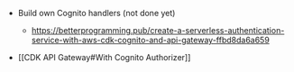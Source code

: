 - Build own Cognito handlers (not done yet)
	- https://betterprogramming.pub/create-a-serverless-authentication-service-with-aws-cdk-cognito-and-api-gateway-ffbd8da6a659

- [[CDK API Gateway#With Cognito Authorizer]]
